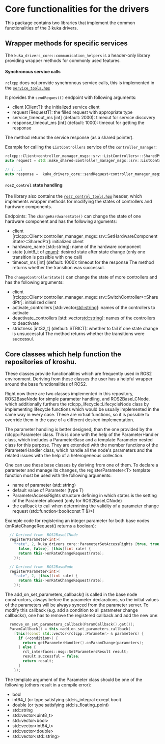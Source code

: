 # Core functionalities for the drivers

This package contains two libraries that implement the common functionalities of the 3 kuka drivers.

## Wrapper methods for specific services
The `kuka_drivers_core::communication_helpers` is a header-only library providing wrapper methods for commonly used features.

#### Synchronous service calls

`rclcpp` does not provide synchronous service calls, this is implemented in the [`service_tools.hpp`](https://github.com/kroshu/kuka_drivers/blob/master/kuka_drivers_core/include/communication_helpers/service_tools.hpp)

It provides the `sendRequest()` endpoint with following arguments:
- client [ClientT]: the initialized service client
- request [RequestT]: the filled request with appropriate type
- service_timeout_ms [int] (default: 2000): timeout for service discovery
- response_timeout_ms [int] (default: 1000): timeout for getting the response

The method returns the service response (as a shared pointer).

Example for calling the `ListControllers` service of the `controller_manager`:
```C++
rclcpp::Client<controller_manager_msgs::srv::ListControllers>::SharedPtr get_controllers_client_;
auto request = std::make_shared<controller_manager_msgs::srv::ListControllers::Request>();

// [...]
auto response =  kuka_drivers_core::sendRequest<controller_manager_msgs::srv::ListControllers::Response>(get_controllers_client_, request, 0, 1000);
```

#### `ros2_control` state handling

The library also contains the [`ros2_control_tools.hpp`](https://github.com/kroshu/kuka_drivers/blob/master/kuka_drivers_core/include/communication_helpers/ros2_control_tools.hpp) header, which implements wrapper methods for modifying the states of controllers and hardware components.

Endpoints:
The `changeHardwareState()` can change the state of one hardware component and has the following arguments:
- client [rclcpp::Client<controller_manager_msgs::srv::SetHardwareComponentState>::SharedPtr]: initialized client
- hardware_name [std::string]: name of the hardware component
- state [uint8_t of [enum](https://docs.ros2.org/foxy/api/lifecycle_msgs/msg/State.html)]: desired state after state change (only one transition is possible with one call)
- timeout_ms [int] (default: 1000): timeout for the response
The method returns whether the transition was successul.

The `changeControllerState()` can change the state of more controllers and has the following arguments:
- client [rclcpp::Client<controller_manager_msgs::srv::SwitchController>::SharedPtr]: initialized client
- activate_controllers [std::vector<std::string>]: names of the controllers to activate
- deactivate_controllers [std::vector<std::string>]: names of the controllers to deactivate
- strictness [int32_t] (default: STRICT): whether to fail if one state change is unsuccessful
The method returns whether the transitions were successul.


## Core classes which help function the repositories of kroshu.
These classes provide functionalities which are frequently used in ROS2 environment.
Deriving from these classes the user has a helpful wrapper around the base functionalities of ROS2.

Right now there are two classes implemented in this repository, ROS2BaseNode for simple parameter handling, and ROS2BaseLCNode, which additionally furthers the rclcpp_lifecycle::LifecycleNode class by implementing lifecycle functions which would be usually implemented in the same way in every case. These are virtual functions, so it is possible to override them in the case of a different desired implementation.

The parameter handling is better designed, than the one provided by the rclcpp::Parameter class.
This is done with the help of the ParameterHandler class, which includes a ParameterBase and a template Parameter<T> nested class for this purpose. They are extended with the member functions of the ParameterHandler class, which handle all the node's parameters and the related issues with the help of a heterogeneous collection.

One can use these base classes by deriving from one of them.
To declare a parameter and manage its changes, the registerParameter\<T\> template function must be used with the following arguments:
 - name of parameter (std::string)
 - default value of Parameter (type T)
 - ParameterAccessRights structure defining in which states is the setting of the Parameter allowed (only for ROS2BaseLCNode)
 - the callback to call when determining the validity of a parameter change request (std::function<bool(const T &)>)

Example code for registering an integer parameter for both base nodes (onRateChangeRequest() returns a boolean):
```C++
  // Derived from  ROS2BaseLCNode
  registerParameter<int>(
    "rate", 2, kuka_drivers_core::ParameterSetAccessRights {true, true,
      false, false}, [this](int rate) {
      return this->onRateChangeRequest(rate);
    });

  // Derived from  ROS2BaseNode
  registerParameter<int>(
    "rate", 2, [this](int rate) {
      return this->onRateChangeRequest(rate);
    });
```

The add_on_set_parameters_callback() is called in the base node constructors, always before the parameter declarations, so the initial values of the parameters will be always synced from the parameter server. To modify this callback (e.g. add a condition to all parameter change callbacks), one has to remove the registered callback and add the new one:

```C++
  remove_on_set_parameters_callback(ParamCallback().get());
  ParamCallback() = this->add_on_set_parameters_callback(
    [this](const std::vector<rclcpp::Parameter> & parameters) {
      if (<condition>) {
        return getParameterHandler().onParamChange(parameters);
      } else {
        rcl_interfaces::msg::SetParametersResult result;
        result.successful = false;
        return result;
      }
    });
```

The template argument of the Parameter class should be one of the following (others result in a compile error):
 - bool
 - int64_t (or type satisfying std::is_integral except bool)
 - double (or type satisfying std::is_floating_point)
 - std::string
 - std::vector\<uint8_t\>
 - std::vector\<bool\>
 - std::vector\<int64_t\>
 - std::vector\<double\>
 - std::vector\<std::string\>
